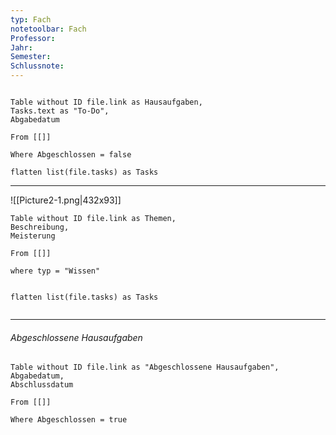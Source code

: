 ```yaml
---
typ: Fach
notetoolbar: Fach
Professor: 
Jahr: 
Semester: 
Schlussnote:
---
```



```ad-Test

```



```dataview
Table without ID file.link as Hausaufgaben,
Tasks.text as "To-Do",
Abgabedatum

From [[]]

Where Abgeschlossen = false

flatten list(file.tasks) as Tasks
```
---
![[Picture2-1.png|432x93]]
```dataview
Table without ID file.link as Themen,
Beschreibung,
Meisterung

From [[]]

where typ = "Wissen"


flatten list(file.tasks) as Tasks


```

---
###### Abgeschlossene Hausaufgaben

```dataview
Table without ID file.link as "Abgeschlossene Hausaufgaben",
Abgabedatum,
Abschlussdatum

From [[]]

Where Abgeschlossen = true
```

